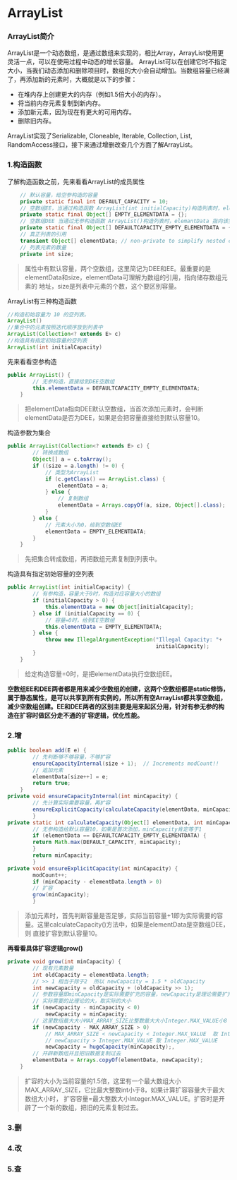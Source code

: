 # ArrayList

### ArrayList简介
ArrayList是一个动态数组，是通过数组来实现的，相比Array，ArrayList使用更灵活一点，可以在使用过程中动态的增长容量。
ArrayList可以在创建它时不指定大小，当我们动态添加和删除项目时，数组的大小会自动增加。当数组容量已经满了，再添加新的元素时，大概就是以下的步骤：
- 在堆内存上创建更大的内存（例如1.5倍大小的内存）。
- 将当前内存元素复制到新内存。
- 添加新元素，因为现在有更大的可用内存。
- 删除旧内存。

ArrayList实现了Serializable, Cloneable, Iterable<E>, Collection<E>, List<E>, RandomAccess接口，接下来通过增删改查几个方面了解ArrayList。

### 1.构造函数
了解构造函数之前，先来看看ArrayList的成员属性
```java
    // 默认容量，给空参构造的容量
    private static final int DEFAULT_CAPACITY = 10;
    // 空数组EE，当通过构造函数 ArrayList(int initialCapacity)构造列表时，elemantData 指向该空数组
    private static final Object[] EMPTY_ELEMENTDATA = {};
    // 空数组DEE 当通过无参构造函数 ArrayList()构造列表时，elemantData 指向该空数组
    private static final Object[] DEFAULTCAPACITY_EMPTY_ELEMENTDATA = {};
    // 真正列表的引用
    transient Object[] elementData; // non-private to simplify nested class access
    // 列表元素的数量
    private int size;
```
>属性中有默认容量，两个空数组，这里简记为DEE和EE。最重要的是elementData和size，elementData可理解为数组的引用，指向储存数组元素的
> 地址，size是列表中元素的个数，这个要区别容量。

ArrayList有三种构造函数
```java
//构造初始容量为 10 的空列表。
ArrayList()
//集合中的元素按照迭代顺序放到列表中
ArrayList(Collection<? extends E> c)
//构造具有指定初始容量的空列表
ArrayList(int initialCapacity)
```
先来看看空参构造
```java
public ArrayList() {
        // 无参构造，直接给到DEE空数组
        this.elementData = DEFAULTCAPACITY_EMPTY_ELEMENTDATA;
    }
```
>把elementData指向DEE默认空数组，当首次添加元素时，会判断elementData是否为DEE，如果是会把容量直接给到默认容量10。

构造参数为集合
```java
public ArrayList(Collection<? extends E> c) {
        // 转换成数组
        Object[] a = c.toArray();
        if ((size = a.length) != 0) {
            // 类型为ArrayList
            if (c.getClass() == ArrayList.class) {
                elementData = a;
            } else {
                // 复制数组
                elementData = Arrays.copyOf(a, size, Object[].class);
            }
        } else {
            // 元素大小为0，给到空数组EE
            elementData = EMPTY_ELEMENTDATA;
        }
    }
```
>先把集合转成数组，再把数组元素复制到列表中。
>
构造具有指定初始容量的空列表
```java
public ArrayList(int initialCapacity) {
        // 有参构造，容量大于0时，构造对应容量大小的数组
        if (initialCapacity > 0) {
            this.elementData = new Object[initialCapacity];
        } else if (initialCapacity == 0) {
            // 容量=0时，给到EE空数组
            this.elementData = EMPTY_ELEMENTDATA;
        } else {
            throw new IllegalArgumentException("Illegal Capacity: "+
                                               initialCapacity);
        }
    }
```
>给定构造容量=0时，是把elementData执行空数组EE。

**空数组EE和DEE两者都是用来减少空数组的创建，这两个空数组都是static修饰，属于静态属性，是可以共享到所有实例的，所以所有空ArrayList都共享空数组，
减少空数组创建。EE和DEE两者的区别主要是用来起区分用，针对有参无参的构造在扩容时做区分走不通的扩容逻辑，优化性能。**
### 2.增
```java
public boolean add(E e) {
        // 先判断够不够容量，不够扩容
        ensureCapacityInternal(size + 1);  // Increments modCount!!
        // 追加元素
        elementData[size++] = e;
        return true;
    }
private void ensureCapacityInternal(int minCapacity) {
        // 先计算实际需要容量，再扩容
        ensureExplicitCapacity(calculateCapacity(elementData, minCapacity));
        }
private static int calculateCapacity(Object[] elementData, int minCapacity) {
        // 无参构造给默认容量10，如果是首次添加，minCapacity肯定等于1
        if (elementData == DEFAULTCAPACITY_EMPTY_ELEMENTDATA) {
        return Math.max(DEFAULT_CAPACITY, minCapacity);
        }
        return minCapacity;
        }
private void ensureExplicitCapacity(int minCapacity) {
        modCount++;
        if (minCapacity - elementData.length > 0)
        // 扩容
        grow(minCapacity);
        }
```
>添加元素时，首先判断容量是否足够，实际当前容量+1即为实际需要的容量。这里calculateCapacity()方法中，如果是elementData是空数组DEE，则
> 直接扩容到默认容量10。
> 
**再看看具体扩容逻辑grow()**
```java
private void grow(int minCapacity) {
        // 现有元素数量
        int oldCapacity = elementData.length;
        // >> 1 相当于除于2  所以 newCapacity = 1.5 * oldCapacity
        int newCapacity = oldCapacity + (oldCapacity >> 1);
        // 参数容量即minCapacity是实际需要扩充的容量，newCapacity是理论需要扩充的容量
        // 实际需要的比理论的大，取实际的大小
        if (newCapacity - minCapacity < 0)
            newCapacity = minCapacity;
        // 这里数组最大大小MAX_ARRAY_SIZE比整数最大大小Integer.MAX_VALUE小8
        if (newCapacity - MAX_ARRAY_SIZE > 0)
            // MAX_ARRAY_SIZE < newCapacity < Integer.MAX_VALUE  取 Integer.MAX_VALUE
            // newCapacity > Integer.MAX_VALUE 取 Integer.MAX_VALUE
            newCapacity = hugeCapacity(minCapacity);,
        // 开辟新数组并且把旧数据复制过去
        elementData = Arrays.copyOf(elementData, newCapacity);
    }
```
>扩容的大小为当前容量的1.5倍，这里有一个最大数组大小MAX_ARRAY_SIZE，它比最大整数int小于8，如果计算扩容容量大于最大数组大小时，
> 扩容容量=最大整数大小Integer.MAX_VALUE。扩容时是开辟了一个新的数组，把旧的元素复制过去。

### 3.删


### 4.改


### 5.查


